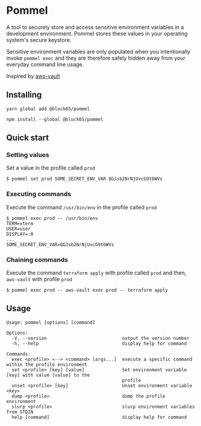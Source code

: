 # Pommel

A tool to securely store and access sensitive environment variables in
a development environment. Pommel stores these values in your operating system's
secure keystore.

Sensitive environment variables are only populated when you intentionally
invoke `pommel exec` and they are therefore safely hidden away from your
everyday command line usage.

Inspired by [aws-vault](https://github.com/99designs/aws-vault)

## Installing

```shell script
yarn global add @block65/pommel
```

```shell script
npm install --global @block65/pommel
```

## Quick start

### Setting values

Set a value in the profile called `prod`

```shell script
$ pommel set prod SOME_SECRET_ENV_VAR QGJsb2NrNjUvcG9tbWVs
```

### Executing commands

Execute the command `/usr/bin/env` in the profile called `prod`

```shell script
$ pommel exec prod -- /usr/bin/env
TERM=xterm
USER=user
DISPLAY=:0
...
SOME_SECRET_ENV_VAR=QGJsb2NrNjUvcG9tbWVs
```

### Chaining commands

Execute the command `terraform apply` with profile called `prod` and then, `aws-vault` with profile `prod`

```shell script
$ pommel exec prod -- aws-vault exec prod -- terraform apply
```

## Usage

```
Usage: pommel [options] [command]

Options:
  -V, --version                            output the version number
  -h, --help                               display help for command

Commands:
  exec <profile> <--> <command> [args...]  execute a specific command within the profile environment
  set <profile> [key] [value]              Set environment variable [key] with value [value] to the
                                           profile
  unset <profile> [key]                    Unset environment variable <key>
  dump <profile>                           dump the profile environment
  slurp <profile>                          slurp environment variables from STDIN
  help [command]                           display help for command
```
